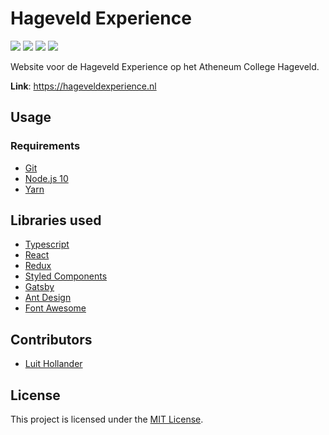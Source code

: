 # Hageveld Experience

[![](https://img.shields.io/travis/com/hageveld/hageveldexperience.nl?style=flat-square)](https://travis-ci.com/hageveld/hageveldexperience)
[![](https://img.shields.io/npm/v/@hageveld/experience-web.svg?style=flat-square)](https://www.npmjs.com/package/@hageveld/experience-web)
[![](https://img.shields.io/david/hageveld/hageveldexperience?style=flat-square)](https://david-dm.org/hageveld/hageveldexperience)
[![](https://img.shields.io/github/license/hageveld/hageveldexperience?style=flat-square)](https://github.com/hageveld/hageveldexperience/blob/master/LICENSE)

Website voor de Hageveld Experience op het Atheneum College Hageveld.
    
**Link**: https://hageveldexperience.nl

## Usage

### Requirements
- [Git](https://git-scm.com/downloads)
- [Node.js 10](https://nodejs.org/en/download/)
- [Yarn](https://yarnpkg.com/en/docs/install)

## Libraries used
- [Typescript](https://www.typescriptlang.org/)
- [React](https://reactjs.org/)
- [Redux](https://redux.js.org/)
- [Styled Components](https://www.styled-components.com/)
- [Gatsby](https://www.gatsbyjs.org/)
- [Ant Design](https://ant.design/)
- [Font Awesome](https://fontawesome.com/)

## Contributors
- [Luit Hollander](https://github.com/MrLuit)

## License

This project is licensed under the [MIT License](https://github.com/hageveld/hageveldexperience/blob/master/LICENSE). 